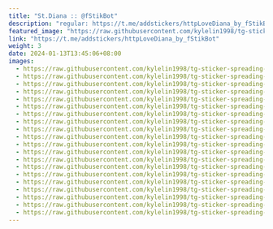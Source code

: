 ```yaml
---
title: "St.Diana :: @fStikBot"
description: "regular: https://t.me/addstickers/httpLoveDiana_by_fStikBot"
featured_image: "https://raw.githubusercontent.com/kylelin1998/tg-sticker-spreading-worldwide-images/main/img/05ace9d6-16d2-4eb6-b7c9-0ac90b577dae.jpg"
link: "https://t.me/addstickers/httpLoveDiana_by_fStikBot"
weight: 3
date: 2024-01-13T13:45:06+08:00
images:
  - https://raw.githubusercontent.com/kylelin1998/tg-sticker-spreading-worldwide-images/main/img/05ace9d6-16d2-4eb6-b7c9-0ac90b577dae.jpg
  - https://raw.githubusercontent.com/kylelin1998/tg-sticker-spreading-worldwide-images/main/img/1ca91757-c56a-4eb9-bc70-544b9f8c1f12.jpg
  - https://raw.githubusercontent.com/kylelin1998/tg-sticker-spreading-worldwide-images/main/img/ec2203dc-0347-4db2-aeb1-3d50469058ef.jpg
  - https://raw.githubusercontent.com/kylelin1998/tg-sticker-spreading-worldwide-images/main/img/a4d073cb-16b1-4382-974c-17d7c7c41987.jpg
  - https://raw.githubusercontent.com/kylelin1998/tg-sticker-spreading-worldwide-images/main/img/0a739e94-051b-4803-a438-1f2da4a5e7b5.jpg
  - https://raw.githubusercontent.com/kylelin1998/tg-sticker-spreading-worldwide-images/main/img/9facbb95-3c91-450d-b77e-9f9bb3394b04.jpg
  - https://raw.githubusercontent.com/kylelin1998/tg-sticker-spreading-worldwide-images/main/img/64b0d8bf-da69-4e81-b7cd-289627d2c7be.jpg
  - https://raw.githubusercontent.com/kylelin1998/tg-sticker-spreading-worldwide-images/main/img/75d4be54-901a-4c73-8ebc-a9d69d1abfdd.jpg
  - https://raw.githubusercontent.com/kylelin1998/tg-sticker-spreading-worldwide-images/main/img/7f6ba16f-a5c4-4d29-9176-9ba2142eb79f.jpg
  - https://raw.githubusercontent.com/kylelin1998/tg-sticker-spreading-worldwide-images/main/img/3ef82e82-9e3f-4108-b2ff-ad2470741456.jpg
  - https://raw.githubusercontent.com/kylelin1998/tg-sticker-spreading-worldwide-images/main/img/43f946c8-1ae3-4293-8664-52d106d8ae6c.jpg
  - https://raw.githubusercontent.com/kylelin1998/tg-sticker-spreading-worldwide-images/main/img/23b003e2-afc6-4157-8e8d-33a6e73a8dab.jpg
  - https://raw.githubusercontent.com/kylelin1998/tg-sticker-spreading-worldwide-images/main/img/d3f794f1-ea40-4300-8289-3653869a9868.jpg
  - https://raw.githubusercontent.com/kylelin1998/tg-sticker-spreading-worldwide-images/main/img/4ec60533-cd37-4cd7-85f8-3454753aea33.jpg
  - https://raw.githubusercontent.com/kylelin1998/tg-sticker-spreading-worldwide-images/main/img/54c1b334-1311-4d12-8ca6-257647acd85f.jpg
  - https://raw.githubusercontent.com/kylelin1998/tg-sticker-spreading-worldwide-images/main/img/5d62a196-c8a4-4196-9f81-22d99794b77d.jpg
  - https://raw.githubusercontent.com/kylelin1998/tg-sticker-spreading-worldwide-images/main/img/7d2993aa-19b8-4739-964d-03f6af4489a4.jpg
  - https://raw.githubusercontent.com/kylelin1998/tg-sticker-spreading-worldwide-images/main/img/a22b61dd-e386-4826-91bd-6a59edece332.jpg
  - https://raw.githubusercontent.com/kylelin1998/tg-sticker-spreading-worldwide-images/main/img/3f913cff-4ec3-4064-8edf-f4ac29f49f9e.jpg
  - https://raw.githubusercontent.com/kylelin1998/tg-sticker-spreading-worldwide-images/main/img/f04f58cc-d3ca-4c5c-a558-79b43b591255.jpg
---
```

